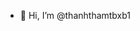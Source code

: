 - 👋 Hi, I’m @thanhthamtbxb1


<!---
thanhthamtbxb1/thanhthamtbxb1 is a ✨ special ✨ repository because its `README.md` (this file) appears on your GitHub profile.
You can click the Preview link to take a look at your changes.
--->
